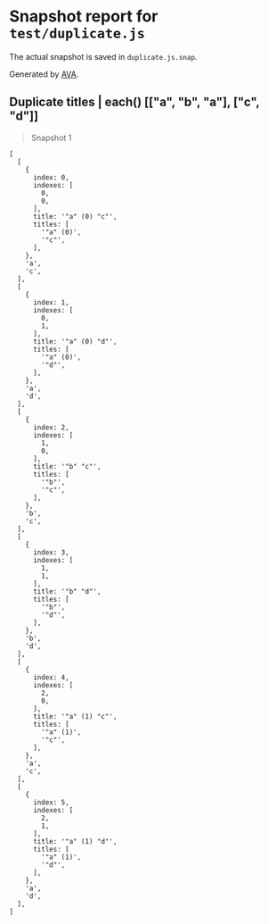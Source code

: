 # Snapshot report for `test/duplicate.js`

The actual snapshot is saved in `duplicate.js.snap`.

Generated by [AVA](https://ava.li).

## Duplicate titles | each() [["a", "b", "a"], ["c", "d"]]

> Snapshot 1

    [
      [
        {
          index: 0,
          indexes: [
            0,
            0,
          ],
          title: '"a" (0) "c"',
          titles: [
            '"a" (0)',
            '"c"',
          ],
        },
        'a',
        'c',
      ],
      [
        {
          index: 1,
          indexes: [
            0,
            1,
          ],
          title: '"a" (0) "d"',
          titles: [
            '"a" (0)',
            '"d"',
          ],
        },
        'a',
        'd',
      ],
      [
        {
          index: 2,
          indexes: [
            1,
            0,
          ],
          title: '"b" "c"',
          titles: [
            '"b"',
            '"c"',
          ],
        },
        'b',
        'c',
      ],
      [
        {
          index: 3,
          indexes: [
            1,
            1,
          ],
          title: '"b" "d"',
          titles: [
            '"b"',
            '"d"',
          ],
        },
        'b',
        'd',
      ],
      [
        {
          index: 4,
          indexes: [
            2,
            0,
          ],
          title: '"a" (1) "c"',
          titles: [
            '"a" (1)',
            '"c"',
          ],
        },
        'a',
        'c',
      ],
      [
        {
          index: 5,
          indexes: [
            2,
            1,
          ],
          title: '"a" (1) "d"',
          titles: [
            '"a" (1)',
            '"d"',
          ],
        },
        'a',
        'd',
      ],
    ]
